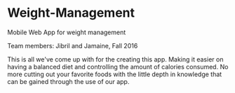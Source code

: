 # Weight-Management
Mobile Web App for weight  management

Team members: Jibril and Jamaine, Fall 2016

This is all we've come up with for the creating this app. Making it easier on having a balanced diet and controlling
the amount of calories consumed. No more cutting out your favorite foods with the little depth in knowledge that can
be gained through the use of our app.

